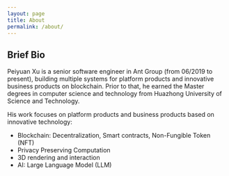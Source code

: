 ```yaml
---
layout: page
title: About
permalink: /about/
---
```


## Brief Bio
Peiyuan Xu is a senior software engineer in Ant Group (from 06/2019 to present), building multiple systems 
for platform products and innovative business products on blockchain. Prior to that, he earned
the Master degrees in computer science and technology from Huazhong University of Science and Technology.

His work focuses on platform products and business products based on innovative technology:
- Blockchain: Decentralization, Smart contracts, Non-Fungible Token (NFT)
- Privacy Preserving Computation
- 3D rendering and interaction
- AI: Large Language Model (LLM)
